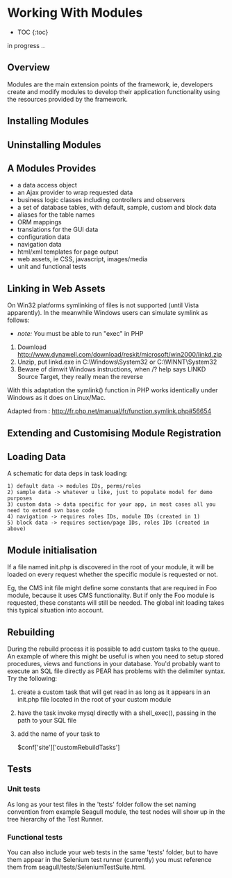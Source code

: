 <!-- Name: Howto/WorkingWithModules -->
<!-- Version: 9 -->
<!-- Last-Modified: 2008/11/26 16:29:09 -->
<!-- Author: demian -->
<!-- Status: Original -->

# Working With Modules
* TOC
{:toc}

in progress ..

## Overview
Modules are the main extension points of the framework, ie, developers create and modify modules to develop their application functionality using the resources provided by the framework.

## Installing Modules

## Uninstalling Modules

## A Modules Provides
 * a data access object
 * an Ajax provider to wrap requested data
 * business logic classes including controllers and observers
 * a set of database tables, with default, sample, custom and block data
 * aliases for the table names
 * ORM mappings
 * translations for the GUI data
 * configuration data
 * navigation data
 * html/xml templates for page output
 * web assets, ie CSS, javascript, images/media
 * unit and functional tests

## Linking in Web Assets
On Win32 platforms symlinking of files is not supported (until Vista apparently).  In the meanwhile Windows users can simulate symlink as follows:

 * *note:* You must be able to run "exec" in PHP

 1. Download http://www.dynawell.com/download/reskit/microsoft/win2000/linkd.zip
 1. Unzip, put linkd.exe in C:\Windows\System32 or C:\WINNT\System32
 1. Beware of dimwit Windows instructions, when /? help says LINKD Source Target, they really mean the reverse

With this adaptation the symlink() function in PHP works identically under Windows as it does on Linux/Mac.

Adapted from : http://fr.php.net/manual/fr/function.symlink.php#56654 

## Extending and Customising Module Registration

## Loading Data
A schematic for data deps in task loading:


	1) default data -> modules IDs, perms/roles
	2) sample data -> whatever u like, just to populate model for demo purposes
	3) custom data -> data specific for your app, in most cases all you need to extend svn base code
	4) navigation -> requires roles IDs, module IDs (created in 1)
	5) block data -> requires section/page IDs, roles IDs (created in above)

## Module initialisation
If a file named init.php is discovered in the root of your module, it will be loaded on every request whether the specific module is requested or not.

Eg, the CMS init file might define some constants that are required in Foo module, because it uses CMS functionality.  But if only the Foo module is requested, these constants will still be needed.  The global init loading takes this typical situation into account.

## Rebuilding
During the rebuild process it is possible to add custom tasks to the queue.  An example of where this might be useful is when you need to setup stored procedures, views and functions in your database.  You'd probably want to execute an SQL file directly as PEAR has problems with the delimiter syntax.  Try the following:

 1. create a custom task that will get read in as long as it appears in an init.php file located in the root of your custom module
 1. have the task invoke mysql directly with a shell\_exec(), passing in the path to your SQL file
 1. add the name of your task to 

	$conf['site']['customRebuildTasks']


## Tests
### Unit tests
As long as your test files in the 'tests' folder follow the set naming convention from example Seagull module, the test nodes will show up in the tree hierarchy of the Test Runner.

### Functional tests
You can also include your web tests in the same 'tests' folder, but to have them appear in the Selenium test runner (currently) you must reference them from seagull/tests/SeleniumTestSuite.html.